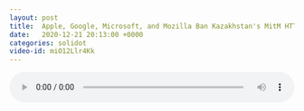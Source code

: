 ```yaml
---
layout: post
title:  Apple, Google, Microsoft, and Mozilla Ban Kazakhstan's MitM HTTPS Certificate
date:   2020-12-21 20:13:00 +0000
categories: solidot
video-id: miO12Llr4Kk
---
```


<audio src="/assets/9efe8e61d899f8e79126af4dafa4f7d7.mp3" style="width: 100%;" controls></audio>

